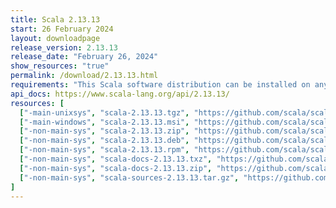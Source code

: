 ```yaml
---
title: Scala 2.13.13
start: 26 February 2024
layout: downloadpage
release_version: 2.13.13
release_date: "February 26, 2024"
show_resources: "true"
permalink: /download/2.13.13.html
requirements: "This Scala software distribution can be installed on any Unix-like or Windows system. It requires Java 8 or later, available <a href='https://www.java.com/'>here</a>."
api_docs: https://www.scala-lang.org/api/2.13.13/
resources: [
  ["-main-unixsys", "scala-2.13.13.tgz", "https://github.com/scala/scala/releases/download/v2.13.13/scala-2.13.13.tgz", "Mac OS X, Unix, Cygwin", "23.02M"],
  ["-main-windows", "scala-2.13.13.msi", "https://github.com/scala/scala/releases/download/v2.13.13/scala-2.13.13.msi", "Windows (msi installer)", "136.04M"],
  ["-non-main-sys", "scala-2.13.13.zip", "https://github.com/scala/scala/releases/download/v2.13.13/scala-2.13.13.zip", "Windows", "23.06M"],
  ["-non-main-sys", "scala-2.13.13.deb", "https://github.com/scala/scala/releases/download/v2.13.13/scala-2.13.13.deb", "Debian", "659.89M"],
  ["-non-main-sys", "scala-2.13.13.rpm", "https://github.com/scala/scala/releases/download/v2.13.13/scala-2.13.13.rpm", "RPM package", "136.27M"],
  ["-non-main-sys", "scala-docs-2.13.13.txz", "https://github.com/scala/scala/releases/download/v2.13.13/scala-docs-2.13.13.txz", "API docs", "60.81M"],
  ["-non-main-sys", "scala-docs-2.13.13.zip", "https://github.com/scala/scala/releases/download/v2.13.13/scala-docs-2.13.13.zip", "API docs", "116.40M"],
  ["-non-main-sys", "scala-sources-2.13.13.tar.gz", "https://github.com/scala/scala/archive/v2.13.13.tar.gz", "Sources", "7.5M"]
]
---
```

